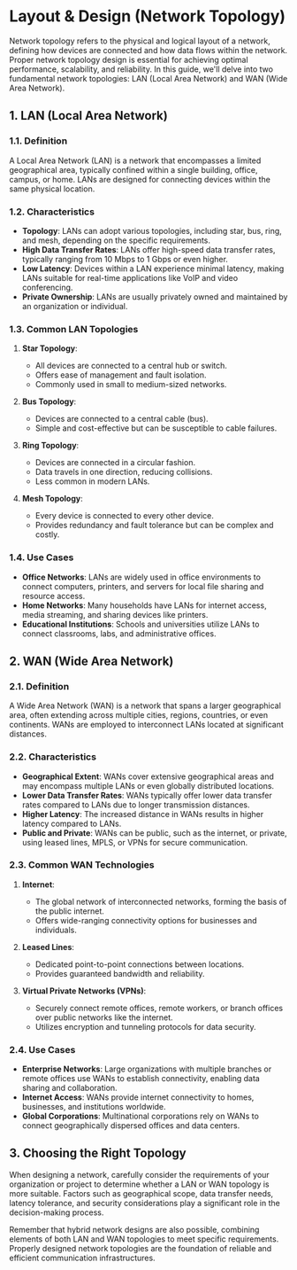# Layout & Design (Network Topology)

Network topology refers to the physical and logical layout of a network, defining how devices are connected and how data flows within the network. Proper network topology design is essential for achieving optimal performance, scalability, and reliability. In this guide, we'll delve into two fundamental network topologies: LAN (Local Area Network) and WAN (Wide Area Network).

## 1. LAN (Local Area Network)

### 1.1. Definition

A Local Area Network (LAN) is a network that encompasses a limited geographical area, typically confined within a single building, office, campus, or home. LANs are designed for connecting devices within the same physical location.

### 1.2. Characteristics

- **Topology**: LANs can adopt various topologies, including star, bus, ring, and mesh, depending on the specific requirements.
- **High Data Transfer Rates**: LANs offer high-speed data transfer rates, typically ranging from 10 Mbps to 1 Gbps or even higher.
- **Low Latency**: Devices within a LAN experience minimal latency, making LANs suitable for real-time applications like VoIP and video conferencing.
- **Private Ownership**: LANs are usually privately owned and maintained by an organization or individual.

### 1.3. Common LAN Topologies

1. **Star Topology**:
   - All devices are connected to a central hub or switch.
   - Offers ease of management and fault isolation.
   - Commonly used in small to medium-sized networks.

2. **Bus Topology**:
   - Devices are connected to a central cable (bus).
   - Simple and cost-effective but can be susceptible to cable failures.

3. **Ring Topology**:
   - Devices are connected in a circular fashion.
   - Data travels in one direction, reducing collisions.
   - Less common in modern LANs.

4. **Mesh Topology**:
   - Every device is connected to every other device.
   - Provides redundancy and fault tolerance but can be complex and costly.

### 1.4. Use Cases

- **Office Networks**: LANs are widely used in office environments to connect computers, printers, and servers for local file sharing and resource access.
- **Home Networks**: Many households have LANs for internet access, media streaming, and sharing devices like printers.
- **Educational Institutions**: Schools and universities utilize LANs to connect classrooms, labs, and administrative offices.

## 2. WAN (Wide Area Network)

### 2.1. Definition

A Wide Area Network (WAN) is a network that spans a larger geographical area, often extending across multiple cities, regions, countries, or even continents. WANs are employed to interconnect LANs located at significant distances.

### 2.2. Characteristics

- **Geographical Extent**: WANs cover extensive geographical areas and may encompass multiple LANs or even globally distributed locations.
- **Lower Data Transfer Rates**: WANs typically offer lower data transfer rates compared to LANs due to longer transmission distances.
- **Higher Latency**: The increased distance in WANs results in higher latency compared to LANs.
- **Public and Private**: WANs can be public, such as the internet, or private, using leased lines, MPLS, or VPNs for secure communication.

### 2.3. Common WAN Technologies

1. **Internet**:
   - The global network of interconnected networks, forming the basis of the public internet.
   - Offers wide-ranging connectivity options for businesses and individuals.

2. **Leased Lines**:
   - Dedicated point-to-point connections between locations.
   - Provides guaranteed bandwidth and reliability.

3. **Virtual Private Networks (VPNs)**:
   - Securely connect remote offices, remote workers, or branch offices over public networks like the internet.
   - Utilizes encryption and tunneling protocols for data security.

### 2.4. Use Cases

- **Enterprise Networks**: Large organizations with multiple branches or remote offices use WANs to establish connectivity, enabling data sharing and collaboration.
- **Internet Access**: WANs provide internet connectivity to homes, businesses, and institutions worldwide.
- **Global Corporations**: Multinational corporations rely on WANs to connect geographically dispersed offices and data centers.

## 3. Choosing the Right Topology

When designing a network, carefully consider the requirements of your organization or project to determine whether a LAN or WAN topology is more suitable. Factors such as geographical scope, data transfer needs, latency tolerance, and security considerations play a significant role in the decision-making process.

Remember that hybrid network designs are also possible, combining elements of both LAN and WAN topologies to meet specific requirements. Properly designed network topologies are the foundation of reliable and efficient communication infrastructures.

